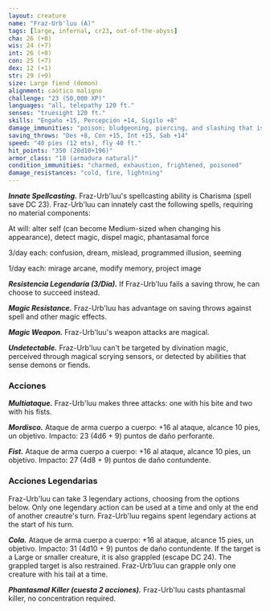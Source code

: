 ```yaml
---
layout: creature
name: "Fraz-Urb'luu (A)"
tags: [large, infernal, cr23, out-of-the-abyss]
cha: 26 (+8)
wis: 24 (+7)
int: 26 (+8)
con: 25 (+7)
dex: 12 (+1)
str: 29 (+9)
size: Large fiend (demon)
alignment: caótico maligno
challenge: "23 (50,000 XP)"
languages: "all, telepathy 120 ft."
senses: "truesight 120 ft."
skills: "Engaño +15, Percepción +14, Sigilo +8"
damage_immunities: "poison; bludgeoning, piercing, and slashing that is nonmagical"
saving_throws: "Des +8, Con +15, Int +15, Sab +14"
speed: "40 pies (12 mts), fly 40 ft."
hit_points: "350 (28d10+196)"
armor_class: "18 (armadura natural)"
condition_immunities: "charmed, exhaustion, frightened, poisoned"
damage_resistances: "cold, fire, lightning"
---
```


***Innate Spellcasting.*** Fraz-Urb'luu's spellcasting ability is Charisma (spell save DC 23). Fraz-Urb'luu can innately cast the following spells, requiring no material components:

At will: alter self (can become Medium-sized when changing his appearance), detect magic, dispel magic, phantasamal force

3/day each: confusion, dream, mislead, programmed illusion, seeming

1/day each: mirage arcane, modify memory, project image

***Resistencia Legendaria (3/Día).*** If Fraz-Urb'luu fails a saving throw, he can choose to succeed instead.

***Magic Resistance.*** Fraz-Urb'luu has advantage on saving throws against spell and other magic effects.

***Magic Weapon.*** Fraz-Urb'luu's weapon attacks are magical.

***Undetectable.*** Fraz-Urb'luu can't be targeted by divination magic, perceived through magical scrying sensors, or detected by abilities that sense demons or fiends.

### Acciones

***Multiataque.*** Fraz-Urb'luu makes three attacks: one with his bite and two with his fists.

***Mordisco.*** Ataque de arma cuerpo a cuerpo: +16 al ataque, alcance 10 pies, un objetivo. Impacto: 23 (4d6 + 9) puntos de daño perforante.

***Fist.*** Ataque de arma cuerpo a cuerpo: +16 al ataque, alcance 10 pies, un objetivo. Impacto: 27 (4d8 + 9) puntos de daño contundente.

### Acciones Legendarias

Fraz-Urb'luu can take 3 legendary actions, choosing from the options below. Only one legendary action can be used at a time and only at the end of another creautre's turn. Fraz-Urb'luu regains spent legendary actions at the start of his turn.

***Cola.*** Ataque de arma cuerpo a cuerpo: +16 al ataque, alcance 15 pies, un objetivo. Impacto: 31 (4d10 + 9) puntos de daño contundente. If the target is a Large or smaller creature, it is also grappled (escape DC 24). The grappled target is also restrained. Fraz-Urb'luu can grapple only one creature with his tail at a time.

***Phantasmal Killer (cuesta 2 acciones).*** Fraz-Urb'luu casts phantasmal killer, no concentration required.